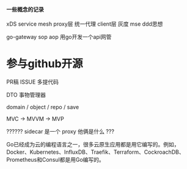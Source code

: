 #### 一些概念的记录
xDS
service mesh 
proxy层 统一代理
client层
灰度
mse
ddd思想

go-gateway
sop aop
用go开发一个api网管

# 参与github开源
PR稿
ISSUE
多提代码

DTO 事物管理器

domain / object / repo / save 


MVC -> MVVM -> MVP



??????
sidecar 是一个 proxy
他俩是什么
???

Go已经成为云的编程语言之一，很多云原生应用都是用它编写的。例如，Docker、Kubernetes、InfluxDB、Traefik、Terraform、CockroachDB、Prometheus和Consul都是用Go编写的。
